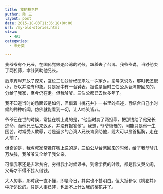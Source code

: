 ```yaml
---
title: 我的桃花井
author: 陈 三
layout: post
date: 2015-10-03T11:06:18+00:00
url: /my-old-stories.html
views:
  - 491
categories:
  - 未分类

---
```

我爷爷有个兄长，在国民党败退台湾的时候，跟着去了台湾。我爷爷说，当时他卖了两担蒜，拿钱资助他兄长。

后来两岸开放了探亲，这位三伯公曾经回来过一次家乡。按母亲说法，那时我还很小，所以并没有印象。只是家中有一台钟表，据说是当时三伯公从台湾带回来的，分给了我家，至今仍在走。但我爷爷、三伯公都已去世多年了。

我不知道当时的场面该是如何，但借着《桃花井》一书里的描述，再结合自己小时候的种种听闻，仿佛就能看到一切，让人啼笑皆非。

爷爷还在世的时候，常挂在嘴上说的是，“他当时卖了两担蒜，把那钱给了他兄长逃命，而他兄长后来返乡，并没有报答他”。我想，爷爷愤慨的，可能只是他一生困苦，时常受人欺辱，若是返乡的台湾人兄长肯资助他，则大可以昂首挺胸，走在人前了。

但奇的是，我叔叔家常挂在嘴上说的是，三伯公从台湾回来的时候，给了我爷爷几万块钱，我爷爷又全给了我父亲。

可惜我家还是非常贫穷，穷得我小时候读书，到缴学费的时候，都是我又哭又闹，父母才不得不找人借钱。

大人的事，那时我一直不懂，即是今日，其实也不甚明白。但大抵都似《桃花井》中所述说的。只是人事已非，也谈不上什么我的桃花井了。